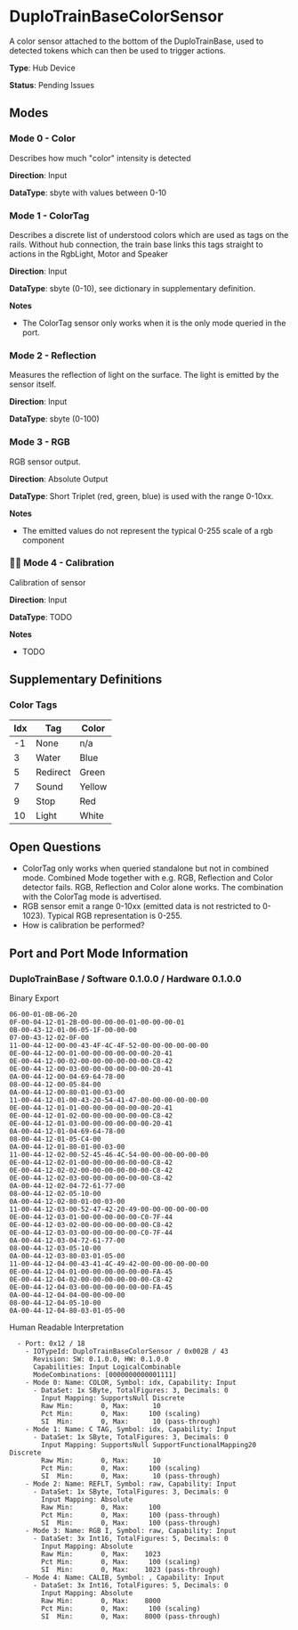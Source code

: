 # DuploTrainBaseColorSensor

A color sensor attached to the bottom of the DuploTrainBase, used to detected tokens which can then be used to trigger actions.

**Type**: Hub Device

**Status**: Pending Issues

## Modes

### Mode 0 - Color

Describes how much "color" intensity is detected

**Direction**: Input

**DataType**: sbyte with values between 0-10

### Mode 1 - ColorTag

Describes a discrete list of understood colors which are used as tags on the rails. Without hub connection, the train base links this tags straight to actions in the RgbLight, Motor and Speaker

**Direction**: Input

**DataType**: sbyte (0-10), see dictionary in supplementary definition.

**Notes**
- The ColorTag sensor only works when it is the only mode queried in the port.

### Mode 2 - Reflection

Measures the reflection of light on the surface. The light is emitted by the sensor itself.

**Direction**: Input

**DataType**: sbyte (0-100)

### Mode 3 - RGB

RGB sensor output.

**Direction**: Absolute Output

**DataType**: Short Triplet (red, green, blue) is used with the range 0-10xx.

**Notes**
- The emitted values do not represent the typical 0-255 scale of a rgb component

### 🕵️‍♀️ Mode 4 - Calibration

Calibration of sensor

**Direction**: Input

**DataType**: TODO

**Notes**
- TODO

## Supplementary Definitions

### Color Tags

| Idx | Tag | Color |
| --- | --- | --- |
| -1 | None | n/a |
| 3 | Water | Blue |
| 5 | Redirect | Green |
| 7 | Sound | Yellow |
| 9 | Stop | Red |
| 10 | Light | White |

## Open Questions

- ColorTag only works when queried standalone but not in combined mode. Combined Mode together with e.g. RGB, Reflection and Color detector fails. RGB, Reflection and Color alone works. The combination with the ColorTag mode is advertised.
- RGB sensor emit a range 0-10xx (emitted data is not restricted to 0-1023). Typical RGB representation is 0-255.
- How is calibration be performed?

## Port and Port Mode Information

### DuploTrainBase / Software 0.1.0.0 / Hardware 0.1.0.0

Binary Export

````
06-00-01-0B-06-20
0F-00-04-12-01-2B-00-00-00-00-01-00-00-00-01
0B-00-43-12-01-06-05-1F-00-00-00
07-00-43-12-02-0F-00
11-00-44-12-00-00-43-4F-4C-4F-52-00-00-00-00-00-00
0E-00-44-12-00-01-00-00-00-00-00-00-20-41
0E-00-44-12-00-02-00-00-00-00-00-00-C8-42
0E-00-44-12-00-03-00-00-00-00-00-00-20-41
0A-00-44-12-00-04-69-64-78-00
08-00-44-12-00-05-84-00
0A-00-44-12-00-80-01-00-03-00
11-00-44-12-01-00-43-20-54-41-47-00-00-00-00-00-00
0E-00-44-12-01-01-00-00-00-00-00-00-20-41
0E-00-44-12-01-02-00-00-00-00-00-00-C8-42
0E-00-44-12-01-03-00-00-00-00-00-00-20-41
0A-00-44-12-01-04-69-64-78-00
08-00-44-12-01-05-C4-00
0A-00-44-12-01-80-01-00-03-00
11-00-44-12-02-00-52-45-46-4C-54-00-00-00-00-00-00
0E-00-44-12-02-01-00-00-00-00-00-00-C8-42
0E-00-44-12-02-02-00-00-00-00-00-00-C8-42
0E-00-44-12-02-03-00-00-00-00-00-00-C8-42
0A-00-44-12-02-04-72-61-77-00
08-00-44-12-02-05-10-00
0A-00-44-12-02-80-01-00-03-00
11-00-44-12-03-00-52-47-42-20-49-00-00-00-00-00-00
0E-00-44-12-03-01-00-00-00-00-00-C0-7F-44
0E-00-44-12-03-02-00-00-00-00-00-00-C8-42
0E-00-44-12-03-03-00-00-00-00-00-C0-7F-44
0A-00-44-12-03-04-72-61-77-00
08-00-44-12-03-05-10-00
0A-00-44-12-03-80-03-01-05-00
11-00-44-12-04-00-43-41-4C-49-42-00-00-00-00-00-00
0E-00-44-12-04-01-00-00-00-00-00-00-FA-45
0E-00-44-12-04-02-00-00-00-00-00-00-C8-42
0E-00-44-12-04-03-00-00-00-00-00-00-FA-45
0A-00-44-12-04-04-00-00-00-00
08-00-44-12-04-05-10-00
0A-00-44-12-04-80-03-01-05-00
````

Human Readable Interpretation

````
  - Port: 0x12 / 18
    - IOTypeId: DuploTrainBaseColorSensor / 0x002B / 43
      Revision: SW: 0.1.0.0, HW: 0.1.0.0
      Capabilities: Input LogicalCombinable
      ModeCombinations: [0000000000001111]
    - Mode 0: Name: COLOR, Symbol: idx, Capability: Input
      - DataSet: 1x SByte, TotalFigures: 3, Decimals: 0
        Input Mapping: SupportsNull Discrete
        Raw Min:       0, Max:      10
        Pct Min:       0, Max:     100 (scaling)
        SI  Min:       0, Max:      10 (pass-through)
    - Mode 1: Name: C TAG, Symbol: idx, Capability: Input
      - DataSet: 1x SByte, TotalFigures: 3, Decimals: 0
        Input Mapping: SupportsNull SupportFunctionalMapping20 Discrete
        Raw Min:       0, Max:      10
        Pct Min:       0, Max:     100 (scaling)
        SI  Min:       0, Max:      10 (pass-through)
    - Mode 2: Name: REFLT, Symbol: raw, Capability: Input
      - DataSet: 1x SByte, TotalFigures: 3, Decimals: 0
        Input Mapping: Absolute
        Raw Min:       0, Max:     100
        Pct Min:       0, Max:     100 (pass-through)
        SI  Min:       0, Max:     100 (pass-through)
    - Mode 3: Name: RGB I, Symbol: raw, Capability: Input
      - DataSet: 3x Int16, TotalFigures: 5, Decimals: 0
        Input Mapping: Absolute
        Raw Min:       0, Max:    1023
        Pct Min:       0, Max:     100 (scaling)
        SI  Min:       0, Max:    1023 (pass-through)
    - Mode 4: Name: CALIB, Symbol: , Capability: Input
      - DataSet: 3x Int16, TotalFigures: 5, Decimals: 0
        Input Mapping: Absolute
        Raw Min:       0, Max:    8000
        Pct Min:       0, Max:     100 (scaling)
        SI  Min:       0, Max:    8000 (pass-through)
````